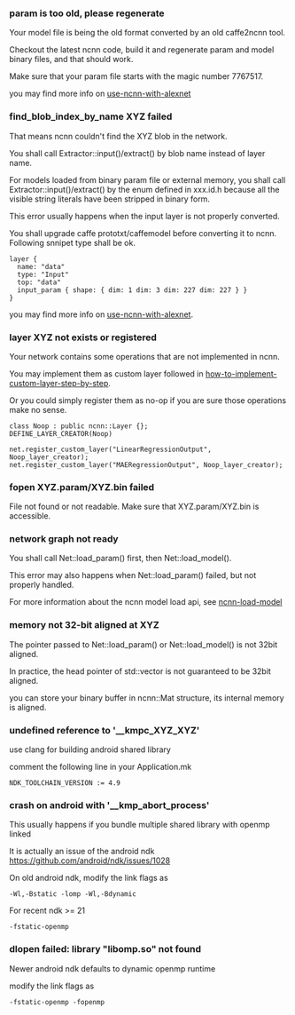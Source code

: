 ### param is too old, please regenerate

Your model file is being the old format converted by an old caffe2ncnn tool.

Checkout the latest ncnn code, build it and regenerate param and model binary files, and that should work.

Make sure that your param file starts with the magic number 7767517.

you may find more info on [use-ncnn-with-alexnet](use-ncnn-with-alexnet)

### find_blob_index_by_name XYZ failed

That means ncnn couldn't find the XYZ blob in the network. 

You shall call Extractor::input()/extract() by blob name instead of layer name.

For models loaded from binary param file or external memory, you shall call Extractor::input()/extract() by the enum defined in xxx.id.h because all the visible string literals have been stripped in binary form.

This error usually happens when the input layer is not properly converted.

You shall upgrade caffe prototxt/caffemodel before converting it to ncnn. Following snnipet type shall be ok. 

```
layer {
  name: "data"
  type: "Input"
  top: "data"
  input_param { shape: { dim: 1 dim: 3 dim: 227 dim: 227 } }
}
```

you may find more info on [use-ncnn-with-alexnet](use-ncnn-with-alexnet).

### layer XYZ not exists or registered

Your network contains some operations that are not implemented in ncnn.

You may implement them as custom layer followed in [how-to-implement-custom-layer-step-by-step](how-to-implement-custom-layer-step-by-step).

Or you could simply register them as no-op if you are sure those operations make no sense.

```
class Noop : public ncnn::Layer {};
DEFINE_LAYER_CREATOR(Noop)

net.register_custom_layer("LinearRegressionOutput", Noop_layer_creator);
net.register_custom_layer("MAERegressionOutput", Noop_layer_creator);
```

### fopen XYZ.param/XYZ.bin failed

File not found or not readable. Make sure that XYZ.param/XYZ.bin is accessible.

### network graph not ready

You shall call Net::load_param() first, then Net::load_model().

This error may also happens when Net::load_param() failed, but not properly handled.

For more information about the ncnn model load api, see [ncnn-load-model](ncnn-load-model)

### memory not 32-bit aligned at XYZ

The pointer passed to Net::load_param() or Net::load_model() is not 32bit aligned.

In practice, the head pointer of std::vector<unsigned char> is not guaranteed to be 32bit aligned.

you can store your binary buffer in ncnn::Mat structure, its internal memory is aligned.

### undefined reference to '__kmpc_XYZ_XYZ'

use clang for building android shared library

comment the following line in your Application.mk
```
NDK_TOOLCHAIN_VERSION := 4.9
```

### crash on android with '__kmp_abort_process'

This usually happens if you bundle multiple shared library with openmp linked

It is actually an issue of the android ndk https://github.com/android/ndk/issues/1028

On old android ndk, modify the link flags as

```
-Wl,-Bstatic -lomp -Wl,-Bdynamic
```

For recent ndk >= 21

```
-fstatic-openmp
```

### dlopen failed: library "libomp.so" not found

Newer android ndk defaults to dynamic openmp runtime

modify the link flags as

```
-fstatic-openmp -fopenmp
```

